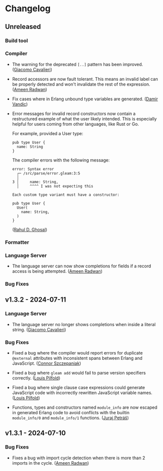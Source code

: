 # Changelog

## Unreleased

### Build tool

### Compiler

- The warning for the deprecated `[..]` pattern has been improved.
  ([Giacomo Cavalieri](https://github.com/giacomocavalieri))

- Record accessors are now fault tolerant. This means an invalid label can be
  properly detected and won't invalidate the rest of the expression.
  ([Ameen Radwan](https://github.com/Acepie))

- Fix cases where in Erlang unbound type variables are generated.
  ([Damir Vandic](https://github.com/dvic))

- Error messages for invalid record constructors now contain a restructured
  example of what the user likely intended. This is especially helpful for
  users coming from other languages, like Rust or Go.

  For example, provided a User type:

  ```
  pub type User {
    name: String
  }
  ```

  The compiler errors with the following message:

  ```
  error: Syntax error
    ┌─ /src/parse/error.gleam:3:5
    │
  3 │     name: String,
    │     ^^^^ I was not expecting this

  Each custom type variant must have a constructor:

  pub type User {
    User(
      name: String,
    )
  }
  ```

  ([Rahul D. Ghosal](https://github.com/rdghosal))

### Formatter

### Language Server

- The language server can now show completions for fields if a record access is
  being attempted.
  ([Ameen Radwan](https://github.com/Acepie))

### Bug Fixes

## v1.3.2 - 2024-07-11

### Language Server

- The language server no longer shows completions when inside a literal string.
  ([Giacomo Cavalieri](https://github.com/giacomocavalieri))

### Bug Fixes

- Fixed a bug where the compiler would report errors for duplicate `@external`
  attributes with inconsistent spans between Erlang and JavaScript.
  ([Connor Szczepaniak](https://github.com/cszczepaniak))

- Fixed a bug where `gleam add` would fail to parse version specifiers
  correctly.
  ([Louis Pilfold](https://github.com/lpil))

- Fixed a bug where single clause case expressions could generate JavaScript
  code with incorrectly rewritten JavaScript variable names.
  ([Louis Pilfold](https://github.com/lpil))

- Functions, types and constructors named `module_info` are now escaped
  in generated Erlang code to avoid conflicts with the builtin
  `module_info/0` and `module_info/1` functions.
  ([Juraj Petráš](https://github.com/Hackder))

## v1.3.1 - 2024-07-10

### Bug Fixes

- Fixes a bug with import cycle detection when there is more than 2 imports in
  the cycle.
  ([Ameen Radwan](https://github.com/Acepie))
